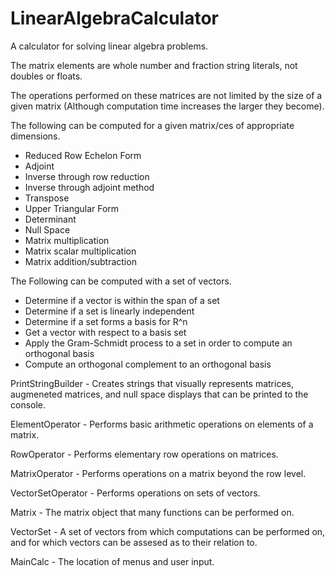 # LinearAlgebraCalculator
A calculator for solving linear algebra problems.

The matrix elements are whole number and fraction string literals, not doubles or floats.

The operations performed on these matrices are not limited by the size of a given matrix (Although computation time increases the larger they become).

The following can be computed for a given matrix/ces of appropriate dimensions.
  - Reduced Row Echelon Form
  - Adjoint
  - Inverse through row reduction
  - Inverse through adjoint method
  - Transpose
  - Upper Triangular Form
  - Determinant
  - Null Space
  - Matrix multiplication
  - Matrix scalar multiplication
  - Matrix addition/subtraction
  
The Following can be computed with a set of vectors.
  - Determine if a vector is within the span of a set
  - Determine if a set is linearly independent
  - Determine if a set forms a basis for R^n
  - Get a vector with respect to a basis set
  - Apply the Gram-Schmidt process to a set in order to compute an orthogonal basis
  - Compute an orthogonal complement to an orthogonal basis

PrintStringBuilder - Creates strings that visually represents matrices, augmeneted matrices, and null space displays that can be printed to the console.

ElementOperator - Performs basic arithmetic operations on elements of a matrix.

RowOperator - Performs elementary row operations on matrices.

MatrixOperator - Performs operations on a matrix beyond the row level.

VectorSetOperator - Performs operations on sets of vectors.

Matrix - The matrix object that many functions can be performed on.

VectorSet - A set of vectors from which computations can be performed on, and for which vectors can be assesed as to their relation to.

MainCalc - The location of menus and user input.
